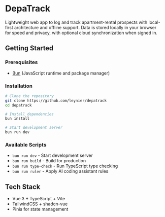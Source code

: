 # DepaTrack

Lightweight web app to log and track apartment-rental prospects with local-first architecture and offline support. Data is stored locally in your browser for speed and privacy, with optional cloud synchronization when signed in.

## Getting Started

### Prerequisites

- [Bun](https://bun.sh/) (JavaScript runtime and package manager)

### Installation

```bash
# Clone the repository
git clone https://github.com/leynier/depatrack
cd depatrack

# Install dependencies
bun install

# Start development server
bun run dev
```

### Available Scripts

- `bun run dev` - Start development server
- `bun run build` - Build for production
- `bun run type-check` - Run TypeScript type checking
- `bun run ruler` - Apply AI coding assistant rules

## Tech Stack

- Vue 3 + TypeScript + Vite
- TailwindCSS + shadcn-vue
- Pinia for state management
